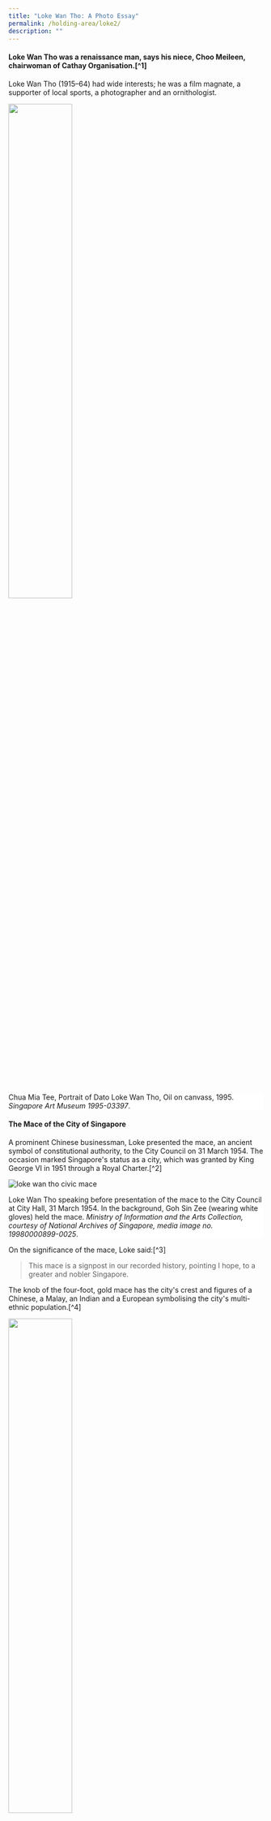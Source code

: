 ```yaml
---
title: "Loke Wan Tho: A Photo Essay"
permalink: /holding-area/loke2/
description: ""
---
```

#### Loke Wan Tho was a renaissance man, says his niece, Choo Meileen, chairwoman of Cathay Organisation.[^1] 
 
Loke Wan Tho (1915–64) had wide interests; he was a film magnate, a supporter of local sports, a photographer and an ornithologist. 

<img src="/images/Vol%2018%20Issue%203/Loke%20Wan%20Tho%20More%20Resources/Chua%20Mia%20Tee,%20Portrait%20of%20Dato%20Loke%20Wan%20Tho.jpg" style="width:50%">
<div style="background-color: white;"> Chua Mia Tee, Portrait of Dato Loke Wan Tho, Oil on canvass, 1995.<i> Singapore Art Museum 1995-03397</i>.</div>

#### **The Mace of the City of Singapore**
A prominent Chinese businessman, Loke presented the mace, an ancient symbol of constitutional authority, to the City Council on 31 March 1954. The occasion marked Singapore's status as a city, which was granted by King George VI in 1951 through a Royal Charter.[^2]

![loke wan tho civic mace](/images/Vol%2018%20Issue%203/Loke%20Wan%20Tho%20More%20Resources/loke-mace.jpg)
<div style="background-color: white;"> Loke Wan Tho speaking before presentation of the mace to the City Council at City Hall, 31 March 1954. In the background, Goh Sin Zee (wearing white gloves) held the mace.<i> Ministry of Information and the Arts Collection, courtesy of National Archives of Singapore, media image no. 19980000899-0025</i>.</div>

On the significance of the mace, Loke said:[^3]
> This mace is a signpost in our recorded history, pointing I hope, to a greater and nobler Singapore.

The knob of the four-foot, gold mace has the city's crest and figures of a Chinese, a Malay, an Indian and a European symbolising the city's multi-ethnic population.[^4]

<img src="/images/Vol%2018%20Issue%203/Loke%20Wan%20Tho%20More%20Resources/mace.jpg" style="width:50%">
<div style="background-color: white;"> The $15,000 Mace was made by Messrs Hamilton & Inches, Goldsmiths of Edinburgh. Loke was one of the committee members (including university professors and Raffles Museum staff) who suggested the design motifs. <i>National Museum of Singapore, accession no. 2003-00230-001</i>.</div>

#### **A Pioneer in Local Film Production**
In 1953, Loke Wan Tho set up Cathay-Keris with Ho Ah Loke, expanding the [Cathay](/history-cathay-cinema-2022) film distribution business into film production. Cathay-Keris was Singapore’s second film studio and was a competitor to Shaw’s Malay Film Productions. These were the only two film studios in Singapore for the next 20 years, a period known as the golden age of the studios.[^5] 

![cathay keris](/images/Vol%2018%20Issue%203/Loke%20Wan%20Tho%20More%20Resources/cathay-keris.jpg)
<div style="background-color: white;"> Cathay-Keris studio on East Coast Road in the 1950s.<i> Image reproduced from Raphaël Millet, Singapore Cinema (Singapore : Editions Didier Millet, 2006), 35</i>.</div>

Cathay-Keris focused on Malay films, as Malaya had a fast-expanding film market. In 1951, the Cathay’s International Associated Theatres generated twice as much revenue from Malaya compared to Singapore.[^6]

<img src="/images/Vol%2018%20Issue%203/Loke%20Wan%20Tho%20More%20Resources/Cathay%20keris.jpg" style="width:60%">
<div style="background-color: white;"> The logo of Cathay-Keris featured the Malay traditional dagger, a symbol of the Malay world.<i> Image copyright Cathay Organisation</i>.</div>

To learn about moviemaking, Loke visited film studios in India in 1957 and invited Hollywood actors to coach Cathay-Keris’s new actors. At that time, Malay cinema was influenced by Indian culture, as the two film studios hired Indian directors, who were better at making Malay films than their Chinese counterparts.[^7] 

![loke wan tho india](/images/Vol%2018%20Issue%203/Loke%20Wan%20Tho%20More%20Resources/loke-india.jpg)
<div style="background-color: white;">Loke (second from right) on the set of the mythological movie <i>Jai Bajrangat</i> at Basant Pictures in India. <i>Image reproduced from Lim Kay Tong, Cathay: 55 Years of Cinema (Singapore:Landmark Books,1991), 117</i>.</div>

The Malay movies then were generally based on folk tales and legends. One of Cathay-Keris’s box office blockbuster is *Hang Jebat* (1961), directed by Hussian Haniff. The movie was noted for its cinematic qualities and revisionist approach to Malay classical history, portraying Hang Jebat as the hero rather than the villain.[^8] 

 ![hang jebat](/images/Vol%2018%20Issue%203/Loke%20Wan%20Tho%20More%20Resources/hang%20jebat.jpg)
<div style="background-color: white;">A scene of Hang Tuah (left) and Hang Jebat (right) fighting, each holding a keris. In the film, Hang Jebat seeks revenge for Hang Tuah, who is exiled by the Sultan. <i>National Museum of Singapore, accession number 2005-01048</i>.</div>

For his contributions to the film industry in Malaya, Loke Wan Tho was awarded the dato title in 1962. 

![loke wan tho dato](/images/Vol%2018%20Issue%203/Loke%20Wan%20Tho%20More%20Resources/lokewantho-dato.jpg)
<div style="background-color: white;">Dressed in traditional Malay costume <i>baju melayu</i>, Loke Wan Tho (second from left) was conferred the title of dato by the Sultan of Kelantan on 1 August 1962. <i> Image reproduced from Lim Kay Tong, Cathay: 55 Years of Cinema (Singapore:Landmark Books, 1991), 28</i>.</div>

Cathay closed its film production arm in 1972, because of competition from television and the loss of the Indonesian market. By then Cathay-Keris had produced at least 100 movies, including the cult classic *Pontianak* film (1957) and the three subsequent Pontianak movies. 

![Pontianak cathay keris](/images/Vol-13-issue-2/history-of-singapore-horror/04_sghorror.png)
<div style="background-color: white;">Directed by B. Narayan Rao, the *Pontianak* film starred Maria Menado as the <i>pontianak</i>, a female vampire from Malay mythology. Following the success of the film, Cathay-Keris followed up with three sequels: <i>Dandam Pontianak</i> (1957), <i>Sumpah Pontianak</i> (1958) and <i>Pontianak Gua Musang</i> (1964).<i> Singapore Art Museum accession no. 1995-03397</i>.</div>

#### **A Supporter of Local Sports**
As the chairman of the Sports Centre Fund appeal committee, Loke helped to accelerate plans to build Singapore’s youth sports centre and donated $25,000 to it. The centre opened in the old Kallang airport in January 1956.[^9] Loke also hired Wong Peng Soon, Malaya’s top badminton player, as a coach at the centre, and funded his salary for three years. [^10]

![loke wan tho sports centre](/images/Vol%2018%20Issue%203/Loke%20Wan%20Tho%20More%20Resources/loke-sports-centre.jpg)
<div style="background-color: white;"> Loke speaking at the opening of the centre in old Kallang airport, January 1956. The centre would provide training in swimming, boxing, basketball, athletics, etc.<i> Ministry of Information and the Arts Collection, courtesy of National Archives of Singapore, media image no.   
19980001290-0018</i>.</div>

#### **An Acclaimed Photographer**
Loke took birding expeditions in India and New Guinea with famous Indian ornithologist Salim Ali. According to Salim Ali, Loke was always cheerful and had never once complained on their field trips, even in cowsheds, in rough living conditions, or of his dysentery.[^11]   
 
Loke’s diary on the expeditions reveals his passion for ornithology:[^12] 

> The scene of immense activity is thrilling to look at, and to hear. When the White Ibis and the Little Egrets are back in the Heronry at evening time, it looks as if a snowstorm is blowing about the tree tops.

![loke wan tho White Ibis and Little Egrets](/images/Vol%2018%20Issue%203/Loke%20Wan%20Tho%20More%20Resources/loke-company-of-birds.jpg)
<div style="background-color: white;"> White Ibis and Little Egrets, taken by Loke Wan Tho in India.<i> Images reproduced from Loke Wan Tho, Loke Wan Tho's Birds with Extracts from His Diaries and from A Company of Birds (Mumbai: Bombay Natural History Society, 2008), 140, 144</i>.</div>

Besides birds, Loke also took photographs of Angkor temples, which were published in former governor Malcolm MacDonald’s book *Angkor*. Cambodian premier Prince Norodom Sihanouk honoured Loke with the title of Officer of the Royal Order of Cambodia in 1959, for his photography of Angkor sites.[^13] 

![loke wan tho angkor ](/images/Vol%2018%20Issue%203/Loke%20Wan%20Tho%20More%20Resources/loke-wan-tho-angkor.jpg)
<div style="background-color: white;">Angkor Wat seen through the main entrance; gateway into Angkor Thom.<i> Images reproduced from Malcolm MacDonald, Angkor, with One Hundred and Twelve Photographs by Loke Wan Tho and the Author (London: Jonathan Cape, 1958), plates 54, 85</i>.</div>

#### **A Legacy**
While returning from a film festival in Taiwan, Loke and his wife Marvis Chew died in a plane crash on 20 June 1964. 

![loke wan tho funeral](/images/Vol%2018%20Issue%203/Loke%20Wan%20Tho%20More%20Resources/loke%20funeral.jpg)
<div style="background-color: white;">Mourners at Loke's funeral, 1964.<i> National Museum of Singapore, accession no. 2005-00964</i>.</div>

After his passing, his family, donated $100,000 to establish the Loke Wan Tho Memorial Library at [Jurong Bird Park](/vol-17/issue-2/jul-sep-2021/jurong-bird-park) to encourage research on birds. Opened on 4 February 1972, the library exhibits Loke’s collection of books and photographs on birds, and tape recordings of bird songs.[^14] 

![loke wan tho memorial library](/images/Vol%2018%20Issue%203/Loke%20Wan%20Tho%20More%20Resources/loke-library.jpg)
<div style="background-color: white;">The Loke Wan Tho Memorial Library is visited by foreign dignitaries, including Foreign Secretary of the Philippines General Carlos Romulo during his three-day official visit to Singapore in December 1973. <i>Ministry of Information and the Arts Collection, courtesy of National Archives of Singapore, media image no. 19980002752-0047</i>.</div>

#### **RELATED ARTICLES**
Michael Mukunthan, "[Loke Wan Tho](https://eresources.nlb.gov.sg/infopedia/articles/SIP_782_2005-01-19.html)," <i>Singapore Infopedia</i>, 2016.

Joshua Chia Yeong Jia, "[Cathay-Keris Studio](https://eresources.nlb.gov.sg/infopedia/articles/SIP_1159_2007-07-01.html)," <i>Singapore Infopedia</i>, 2018.

Soh Gek Han, "[Key Milestones in the History of Cathay Cinema](https://biblioasia.nlb.gov.sg/history-cathay-cinema-2022)," <i>BiblioAsia</i>, 2022.

Alvin Chua, "[Cathay Organisation](https://eresources.nlb.gov.sg/infopedia/articles/SIP_1794_2011-03-08.html)," <i>Singapore Infopedia</i>, 2011.

Bonny Muliani Tan, "[A Malayan Treasure: The Gibson-Hill Collection](https://biblioasia.nlb.gov.sg/files/pdf/vol-4/issue-3/v4-issue3_MalayanTreasure.pdf)," <i>BiblioAsia</i> 4, no. 3 (2008).

#### **RELATED BOOKS**
Lim Kay Tong, [*Cathay: 55 Years of Cinema*](https://catalogue.nlb.gov.sg/cgi-bin/spydus.exe/ENQ/WPAC/BIBENQ?SETLVL=1&BRN=6095688) (Singapore: Landmark Books, 1991). (From National Library, Singapore, call no. RSING 791.43095957 LIM)

Raphael Millet, *[Singapore Cinema](https://catalogue.nlb.gov.sg/cgi-bin/spydus.exe/ENQ/WPAC/BIBENQ?SETLVL=1&BRN=12716044)* (Singapore: Editions Didier Millet, 2006). (From National Library, Singapore, call no. RSING 791.43095957 MIL)

Loke Wan Tho, *[A Company of Birds](https://catalogue.nlb.gov.sg/cgi-bin/spydus.exe/ENQ/WPAC/BIBENQ?SETLVL=1&BRN=4087550)* (London: M. Joseph, 1957). (From National Library, Singapore, call no. RCLOS 598.295 LOK-[GBH])

Loke Wan Tho, *[Loke Wan Tho's Birds with Extracts from His Diaries and from A Company of Birds](https://catalogue.nlb.gov.sg/cgi-bin/spydus.exe/ENQ/WPAC/BIBENQ?SETLVL=1&BRN=200516495)* (Mumbai: Bombay Natural History Society, 2008). (From National Library, Singapore, call no. RSING 598.095 LOK)

Malcolm MacDonald, *[Angkor with One Hundred and Twelve Photographs by Loke Wan Tho and the Author](https://catalogue.nlb.gov.sg/cgi-bin/spydus.exe/ENQ/WPAC/BIBENQ?SETLVL=1&BRN=4179272)* (London: Jonathan Cape , 1958). (From National Library, Singapore, call no. RCLOS 959.6 MAC)

Balai Seni Lukis Negara (Malaysia), *[The Loke Legacy: The Photography Collection of Dato' Loke Wan Tho](https://catalogue.nlb.gov.sg/cgi-bin/spydus.exe/ENQ/WPAC/BIBENQ?SETLVL=1&BRN=12611306)* (Kuala Lumpur: National Art Gallery, Malaysia, 2006). (From National Library, Singapore, call no. RART 779.074595 LOK)

#### **ORAL HISTORY**
[Christina Balsara, oral history interview by Patricia Lee](https://www.nas.gov.sg/archivesonline/oral_history_interviews/record-details/3188fc6a-1160-11e3-83d5-0050568939ad), 16 August 2001, disc 5 of 9, MP3 audio, 28:36, National Archives of Singapore (accession no. 002542).

[Yuen-Peng McNeice, oral history interview by Helen Choo](https://www.nas.gov.sg/archivesonline/oral_history_interviews/record-details/fad7620e-115d-11e3-83d5-0050568939ad), 4 August 1982, disc 3 of 4, transcript and MP3 audio, 27:47, National Archives of Singapore (accession no. 000190).

[Albert Odell, oral history interview by Ghalpanah Thangaraju](https://www.nas.gov.sg/archivesonline/oral_history_interviews/record-details/772198de-1160-11e3-83d5-0050568939ad), 16 April 2001, disc 2 of 6, transcript and MP3 audio, 27:39, National Archives of Singapore (accession no. 002640).

[Wong Kee Hung, oral history interview by Michelle Low](https://www.nas.gov.sg/archivesonline/oral_history_interviews/record-details/9c41e71f-1160-11e3-83d5-0050568939ad), 21 October 2005, disc 5 of 6, transcript and MP3 audio, 58:04, National Archives of Singapore (accession no. 002986).

#### **NOTES**
[^1] Balai Seni Lukis Negara (Malaysia), *[The Loke Legacy: The Photography Collection of Dato' Loke Wan Tho](https://catalogue.nlb.gov.sg/cgi-bin/spydus.exe/ENQ/WPAC/BIBENQ?SETLVL=1&BRN=12611306)* (Kuala Lumpur: National Art Gallery, Malaysia, 2006), 7. (From National Library, Singapore, call no. RART 779.074595 LOK)

[^2] Roots, "[The Mace of the City of Singapore](https://www.roots.gov.sg/Collection-Landing/listing/1108609)," National Heritage Board, last accessed 6 September 2022; "[Singapore Gets Its Civic Mace](http://eresources.nlb.gov.sg/newspapers/Digitised/Article/straitsbudget19540408-1.2.38)," *Straits Budget*, 8 April 1954, 10. (From NewspaperSG)

[^3] "[Singapore Gets Its Civic Mace](http://eresources.nlb.gov.sg/newspapers/Digitised/Article/straitsbudget19540408-1.2.38)."

[^4] "[S’pore’s Mace](http://eresources.nlb.gov.sg/newspapers/Digitised/Article/straitsbudget19540225-1.2.6)," *Straits Budget*, 25 February 1954, 5 (From NewspaperSG); Roots, "[The Mace of the City of Singapore, Singapore, 1953, Gold](https://www.roots.gov.sg/stories-landing/stories/the-singapore-story-through-60-objects/colonial/mace/story)," National Heritage Board, last accessed 6 September 2022.

[^5] Raphaël Millet, *[Singapore Cinema](https://catalogue.nlb.gov.sg/cgi-bin/spydus.exe/ENQ/WPAC/BIBENQ?SETLVL=1&BRN=12716044)* (Singapore : Editions Didier Millet, 2006), 34, 37. (From National Library, Singapore, call no. RSING 791.43095957 MIL)

[^6] Millet, *[Singapore Cinema](https://catalogue.nlb.gov.sg/cgi-bin/spydus.exe/ENQ/WPAC/BIBENQ?SETLVL=1&BRN=12716044)*, 34.

[^7] Millet, *[Singapore Cinema](https://catalogue.nlb.gov.sg/cgi-bin/spydus.exe/ENQ/WPAC/BIBENQ?SETLVL=1&BRN=12716044)*, 34, 39; Lim Kay Tong,[*Cathay: 55 Years of Cinema*](https://catalogue.nlb.gov.sg/cgi-bin/spydus.exe/ENQ/WPAC/BIBENQ?SETLVL=1&BRN=6095688) (Singapore:Landmark Books,1991), 117. (From National Library, Singapore, call no. RSING 791.43095957 LIM)

[^8] Millet, *[Singapore Cinema](https://catalogue.nlb.gov.sg/cgi-bin/spydus.exe/ENQ/WPAC/BIBENQ?SETLVL=1&BRN=12716044)*, 36, 51; Nancy K. Nanney, “Evolution of a Hero: The Hang Tuah/Hang Jebat Tale in Malay Drama,” *Asian Theatre Journal* 5, no. 2 (Autumn 1988): 164–65. (From JSTOR via NLB's [eresources](https://eresources.nlb.gov.sg/main) website)

[^9] “[Speed-up at Youth Sports Centre](http://eresources.nlb.gov.sg/newspapers/Digitised/Article/straitstimes19560305-1.2.90 ),” *Straits Times*, 5 March 1956, 7; “[Loke Makes Personal Three-year Agreement with Malayan Ace](http://eresources.nlb.gov.sg/newspapers/Digitised/Article/straitstimes19551009-1.2.155),” *Straits Times*, 9 October 1955, 20. (From NewspaperSG)

[^10] “[Loke Makes Personal Three-year agreement with Malayan Ace](http://eresources.nlb.gov.sg/newspapers/Digitised/Article/straitstimes19551009-1.2.155),” *Straits Times*, 9 October 1955, 20; “[Kallang May Be the Site](https://eresources.nlb.gov.sg/newspapers/Digitised/Article/straitstimes19550829-1.2.22),” *Straits Times*, 29 August 1955, 1. (From NewspaperSG)

[^11] Loke Wan Tho, *[Loke Wan Tho's Birds with Extracts from His Diaries and from A Company of Birds](https://catalogue.nlb.gov.sg/cgi-bin/spydus.exe/ENQ/WPAC/BIBENQ?SETLVL=1&BRN=200516495)* (Mumbai: Bombay Natural History Society, 2008), 12. (From National Library, Singapore, call no. RSING 598.095 LOK)

[^12] Loke, *[Loke Wan Tho's Birds with Extracts from His Diaries and from A Company of Birds](https://catalogue.nlb.gov.sg/cgi-bin/spydus.exe/ENQ/WPAC/BIBENQ?SETLVL=1&BRN=200516495)*, 53.

[^13] "[Cambodia Honours Mr. Loke](https://eresources.nlb.gov.sg/newspapers/Digitised/Article/freepress19590217-1.2.15)," *Singapore Free Press*, 17 February 1959, 2.

[^14] “[Loke Wan Tho Library to Open on Feb 4](http://eresources.nlb.gov.sg/newspapers/Digitised/Article/straitstimes19720122-1.2.50),” *Straits Times*, 22 January 1972, 10.